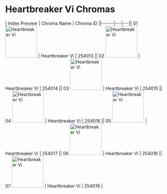# Heartbreaker Vi Chromas

| Index  Preview | Chroma Name | Chroma ID ||------|---|---|| 01  <img src='https://raw.communitydragon.org/latest/plugins/rcp-be-lol-game-data/global/default/v1/champion-chroma-images/254/254013.png' alt='Heartbreaker Vi' width='100'> | Heartbreaker Vi | 254013 || 02  <img src='https://raw.communitydragon.org/latest/plugins/rcp-be-lol-game-data/global/default/v1/champion-chroma-images/254/254014.png' alt='Heartbreaker Vi' width='100'> | Heartbreaker Vi | 254014 || 03  <img src='https://raw.communitydragon.org/latest/plugins/rcp-be-lol-game-data/global/default/v1/champion-chroma-images/254/254015.png' alt='Heartbreaker Vi' width='100'> | Heartbreaker Vi | 254015 || 04  <img src='https://raw.communitydragon.org/latest/plugins/rcp-be-lol-game-data/global/default/v1/champion-chroma-images/254/254016.png' alt='Heartbreaker Vi' width='100'> | Heartbreaker Vi | 254016 || 05  <img src='https://raw.communitydragon.org/latest/plugins/rcp-be-lol-game-data/global/default/v1/champion-chroma-images/254/254017.png' alt='Heartbreaker Vi' width='100'> | Heartbreaker Vi | 254017 || 06  <img src='https://raw.communitydragon.org/latest/plugins/rcp-be-lol-game-data/global/default/v1/champion-chroma-images/254/254018.png' alt='Heartbreaker Vi' width='100'> | Heartbreaker Vi | 254018 || 07  <img src='https://raw.communitydragon.org/latest/plugins/rcp-be-lol-game-data/global/default/v1/champion-chroma-images/254/254019.png' alt='Heartbreaker Vi' width='100'> | Heartbreaker Vi | 254019 |